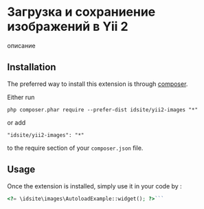 Загрузка и сохраниение изображений в Yii 2
==========================================
описание

Installation
------------

The preferred way to install this extension is through [composer](http://getcomposer.org/download/).

Either run

```
php composer.phar require --prefer-dist idsite/yii2-images "*"
```

or add

```
"idsite/yii2-images": "*"
```

to the require section of your `composer.json` file.


Usage
-----

Once the extension is installed, simply use it in your code by  :

```php
<?= \idsite\images\AutoloadExample::widget(); ?>```